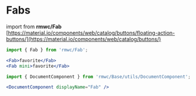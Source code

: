 # Fabs

import from **rmwc/Fab**  
[https://material.io/components/web/catalog/buttons/floating-action-buttons/](https://material.io/components/web/catalog/buttons/)

```jsx render
import { Fab } from 'rmwc/Fab';

<Fab>favorite</Fab>
<Fab mini>favorite</Fab>
```

```jsx renderOnly
import { DocumentComponent } from 'rmwc/Base/utils/DocumentComponent';

<DocumentComponent displayName="Fab" />
```
